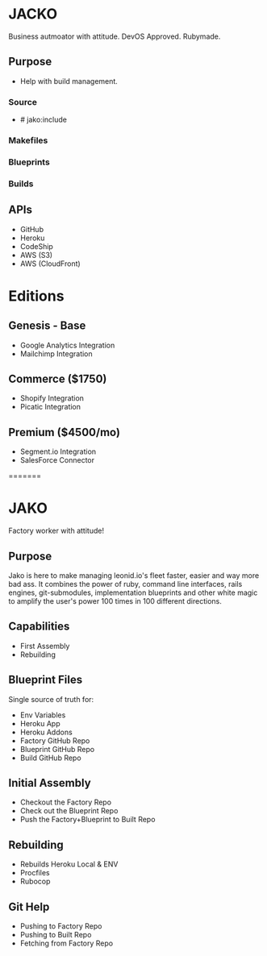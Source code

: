 # JACKO
Business autmoator with attitude. DevOS Approved. Rubymade.

## Purpose
- Help with build management.



### Source
- \# jako:include

### Makefiles

### Blueprints

### Builds

## APIs
- GitHub
- Heroku
- CodeShip
- AWS (S3)
- AWS (CloudFront)


# Editions

## Genesis - Base
- Google Analytics Integration
- Mailchimp Integration

## Commerce ($1750)
- Shopify Integration
- Picatic Integration

## Premium ($4500/mo)
- Segment.io Integration
- SalesForce Connector






=======
# JAKO
Factory worker with attitude!

## Purpose
Jako is here to make managing leonid.io's fleet faster, easier and way more bad ass. It combines the power of ruby, command line interfaces, rails engines, git-submodules, implementation blueprints and other white magic to amplify the user's power 100 times in 100 different directions.

## Capabilities
- First Assembly
- Rebuilding

## Blueprint Files
Single source of truth for: 

- Env Variables
- Heroku App
- Heroku Addons
- Factory GitHub Repo
- Blueprint GitHub Repo
- Build GitHub Repo

## Initial Assembly
- Checkout the Factory Repo
- Check out the Blueprint Repo
- Push the Factory+Blueprint to Built Repo

## Rebuilding
- Rebuilds Heroku Local & ENV
- Procfiles
- Rubocop

## Git Help
- Pushing to Factory Repo
- Pushing to Built Repo
- Fetching from Factory Repo
